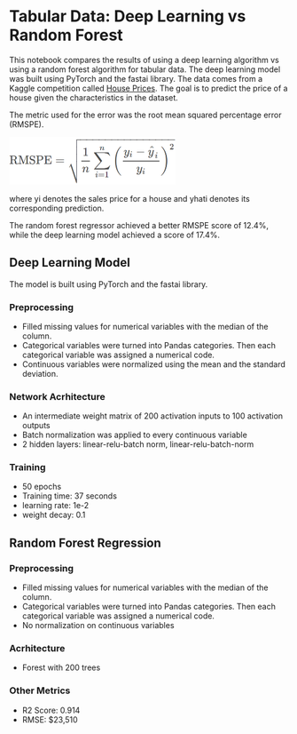 # Tabular Data: Deep Learning vs Random Forest

This notebook compares the results of using a deep learning algorithm vs using a random forest algorithm for tabular data. The deep learning model was built using PyTorch and the fastai library. The data comes from a Kaggle competition called [House Prices](https://www.kaggle.com/c/house-prices-advanced-regression-techniques/data). The goal is to predict the price of a house given the characteristics in the dataset.

The metric used for the error was the root mean squared percentage error (RMSPE).

<img src="https://github.com/mlsmall/Deep-Learning-vs-Random-Forest/blob/master/RMSPE.png" width="300" />

where yi denotes the sales price for a house and yhati denotes its corresponding prediction. 

The random forest regressor achieved a better RMSPE score of 12.4%, while the deep learning model achieved a score of 17.4%.

## Deep Learning Model
The model is built using PyTorch and the fastai library. 

### Preprocessing
- Filled missing values for numerical variables with the median of the column.
- Categorical variables were turned into Pandas categories. Then each categorical variable was assigned a numerical code.
- Continuous variables were normalized using the mean and the standard deviation.

### Network Acrhitecture
- An intermediate weight matrix of 200 activation inputs to 100 activation outputs
- Batch normalization was applied to every continuous variable
- 2 hidden layers: linear-relu-batch norm, linear-relu-batch-norm

### Training
- 50 epochs
- Training time: 37 seconds
- learning rate: 1e-2
- weight decay: 0.1

## Random Forest Regression

### Preprocessing
- Filled missing values for numerical variables with the median of the column.
- Categorical variables were turned into Pandas categories. Then each categorical variable was assigned a numerical code.
- No normalization on continuous variables

### Acrhitecture
- Forest with 200 trees


### Other Metrics
- R2 Score: 0.914
- RMSE: $23,510

